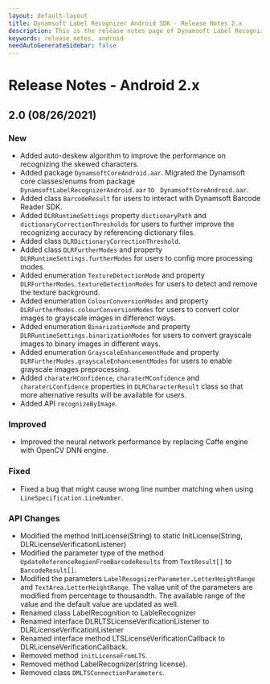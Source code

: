 ```yaml
---
layout: default-layout
title: Dynamsoft Label Recognizer Android SDK - Release Notes 2.x
description: This is the release notes page of Dynamsoft Label Recognizer for Android SDK version 2.x.
keywords: release notes, android
needAutoGenerateSidebar: false
---
```


# Release Notes - Android 2.x

## 2.0 (08/26/2021)

### New

- Added auto-deskew algorithm to improve the performance on recognizing the skewed characters.
- Added package `DynamsoftCoreAndroid.aar`. Migrated the Dynamsoft core classes/enums from package `DynamsoftLabelRecognizerAndroid.aar` to ` DynamsoftCoreAndroid.aar`.
- Added class `BarcodeResult` for users to interact with Dynamsoft Barcode Reader SDK.
- Added `DLRRuntimeSettings` property `dictionaryPath` and `dictionaryCorrectionThresholds` for users to further improve the recognizing accuracy by referencing dictionary files.
- Added class `DLRDictionaryCorrectionThreshold`.
- Added class `DLRFurtherModes` and property `DLRRuntimeSettings.furtherModes` for users to config more processing modes.
- Added enumeration `TextureDetectionMode` and property `DLRFurtherModes.textureDetectionModes` for users to detect and remove the texture background. 
- Added enumeration `ColourConversionModes` and property `DLRFurtherModes.colourConversionModes` for users to convert color images to grayscale images in differenct ways. 
- Added enumeration `BinarizationMode` and property `DLRRuntimeSettings.binarizationModes` for users to convert grayscale images to binary images in different ways. 
- Added enumeration `GrayscaleEnhancementMode` and property `DLRFurtherModes.grayscaleEnhancementModes` for users to enable grayscale images preprocessing.  
- Added `charaterHConfidence`, `charaterMConfidence` and `charaterLConfidence` properties in `DLRCharacterResult` class so that more alternative results will be available for users.
- Added API `recognizeByImage`.

### Improved

- Improved the neural network performance by replacing Caffe engine with OpenCV DNN engine. 

### Fixed

- Fixed a bug that might cause wrong line number matching when using `LineSpecification.LineNumber`.

### API Changes

- Modified the method InitLicense(String) to static InitLicense(String, DLRLicenseVerificationListener)
- Modified the parameter type of the method `UpdateReferenceRegionFromBarcodeResults` from `TextResult[]` to `BarcodeResult[]`.
- Modified the parameters `LabelRecognizerParameter.LetterHeightRange` and `TextArea.LetterHeightRange`. The value unit of the parameters are modified from percentage to thousandth. The available range of the value and the default value are updated as well.
- Renamed class LabelRecognition to LableRecognizer
- Renamed interface DLRLTSLicenseVerificationListener to DLRLicenseVerificationListener
- Renamed interface method LTSLicenseVerificationCallback to DLRLicenseVerificationCallback.
- Removed method `initLicenseFromLTS`.
- Removed method LabelRecognizer(string license).
- Removed class `DMLTSConnectionParameters`.



